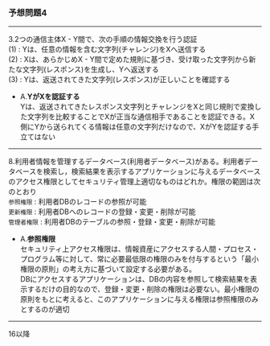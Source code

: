 ### 予想問題4

---
3.2つの通信主体X - Y間で、次の手順の情報交換を行う認証  
(1) : Yは、任意の情報を含む文字列(チャレンジ)をXへ送信する  
(2) : Xは、あらかじめX - Y間で定めた規則に基づき、受け取った文字列から新たな文字列(レスポンス)を生成し、Yへ返送する  
(3) : Yは、返送されてきた文字列(レスポンス)が正しいことを確認する

- A.**YがXを認証する**  
Yは、返送されてきたレスポンス文字列とチャレンジをXと同じ規則で変換した文字列を比較することでXが正当な通信相手であることを認証できる。X側にYから送られてくる情報は任意の文字列だけなので、XがYを認証する手立てはない

---
8.利用者情報を管理するデータベース(利用者データベース)がある。利用者データベースを検索し，検索結果を表示するアプリケーションに与えるデータベースのアクセス権限としてセキュリティ管理上適切なものはどれか。権限の範囲は次のとおり  
`参照権限` : 利用者DBのレコードの参照が可能  
`更新権限` : 利用者DBへのレコードの登録・変更・削除が可能  
`管理者権限` : 利用者DBのテーブルの参照・登録・変更・削除が可能

- A.**参照権限**  
セキュリティ上アクセス権限は、情報資産にアクセスする人間・プロセス・プログラム等に対して、常に必要最低限の権限のみを付与するという「最小権限の原則」の考え方に基づいて設定する必要がある。  
DBにアクセスするアプリケーションは、DBの内容を参照して検索結果を表示するだけの目的なので、登録・変更・削除の権限は必要ない。最小権限の原則をもとに考えると、このアプリケーションに与える権限は参照権限のみとするのが適切

---
16以降
